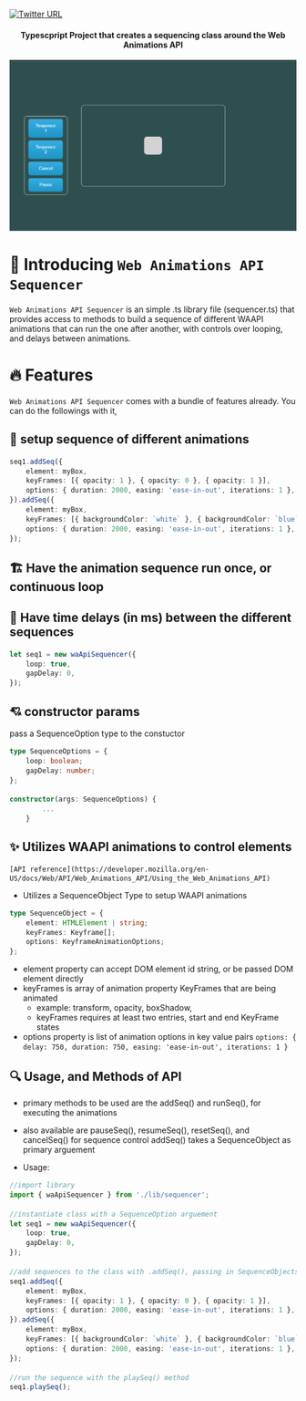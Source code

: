 [![Twitter URL](https://img.shields.io/twitter/url/https/twitter.com/bukotsunikki.svg?style=social&label=Follow%20%40jyoung424242)](https://twitter.com/jyoung424242)

<h4 align="center">Typescpript Project that creates a sequencing class around the Web Animations API</h4>

![Screenshot](/sequencerscreenshot.PNG?raw=true 'Screenshot')

# 👋 Introducing `Web Animations API Sequencer`

`Web Animations API Sequencer` is an simple .ts library file (sequencer.ts) that provides access to methods to build a sequence of different WAAPI animations that can run the one after another, with controls over looping, and delays between animations.

<!--
# Demo on Youtube
 - https://youtu.be/m1zYOhrmdKk    Javascript example
 - https://youtu.be/IRboPZac_Q8    Typescript example -->

# 🔥 Features

`Web Animations API Sequencer` comes with a bundle of features already. You can do the followings with it,

## 🔢 setup sequence of different animations

```ts
seq1.addSeq({
    element: myBox,
    keyFrames: [{ opacity: 1 }, { opacity: 0 }, { opacity: 1 }],
    options: { duration: 2000, easing: 'ease-in-out', iterations: 1 },
}).addSeq({
    element: myBox,
    keyFrames: [{ backgroundColor: `white` }, { backgroundColor: `blue` }, { backgroundColor: `pink` }],
    options: { duration: 2000, easing: 'ease-in-out', iterations: 1 },
});
```

## 🏗️ Have the animation sequence run once, or continuous loop

## 📢 Have time delays (in ms) between the different sequences

```ts
let seq1 = new waApiSequencer({
    loop: true,
    gapDelay: 0,
});
```

## 💘 constructor params

pass a SequenceOption type to the constuctor

```ts
type SequenceOptions = {
    loop: boolean;
    gapDelay: number;
};

constructor(args: SequenceOptions) {
        ...
    }
```

## ✨ Utilizes WAAPI animations to control elements

    [API reference](https://developer.mozilla.org/en-US/docs/Web/API/Web_Animations_API/Using_the_Web_Animations_API)

-   Utilizes a SequenceObject Type to setup WAAPI animations

```ts
type SequenceObject = {
    element: HTMLElement | string;
    keyFrames: Keyframe[];
    options: KeyframeAnimationOptions;
};
```

-   element property can accept DOM element id string, or be passed DOM element directly
-   keyFrames is array of animation property KeyFrames that are being animated
    -   example: transform, opacity, boxShadow,
    -   keyFrames requires at least two entries, start and end KeyFrame states
-   options property is list of animation options in key value pairs
    `options: { delay: 750, duration: 750, easing: 'ease-in-out', iterations: 1 }`

## 🔍 Usage, and Methods of API

-   primary methods to be used are the addSeq() and runSeq(), for executing the animations
-   also available are pauseSeq(), resumeSeq(), resetSeq(), and cancelSeq() for sequence control
    addSeq() takes a SequenceObject as primary arguement

-   Usage:

```ts
//import library
import { waApiSequencer } from './lib/sequencer';

//instantiate class with a SequenceOption arguement
let seq1 = new waApiSequencer({
    loop: true,
    gapDelay: 0,
});

//add sequences to the class with .addSeq(), passing in SequenceObjects
seq1.addSeq({
    element: myBox,
    keyFrames: [{ opacity: 1 }, { opacity: 0 }, { opacity: 1 }],
    options: { duration: 2000, easing: 'ease-in-out', iterations: 1 },
}).addSeq({
    element: myBox,
    keyFrames: [{ backgroundColor: `white` }, { backgroundColor: `blue` }, { backgroundColor: `pink` }],
    options: { duration: 2000, easing: 'ease-in-out', iterations: 1 },
});

//run the sequence with the playSeq() method
seq1.playSeq();
```
